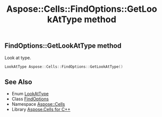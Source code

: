 ﻿---
title: Aspose::Cells::FindOptions::GetLookAtType method
linktitle: GetLookAtType
second_title: Aspose.Cells for C++ API Reference
description: 'Aspose::Cells::FindOptions::GetLookAtType method. Look at type in C++.'
type: docs
weight: 800
url: /cpp/aspose.cells/findoptions/getlookattype/
---
## FindOptions::GetLookAtType method


Look at type.

```cpp
LookAtType Aspose::Cells::FindOptions::GetLookAtType()
```

## See Also

* Enum [LookAtType](../../lookattype/)
* Class [FindOptions](../)
* Namespace [Aspose::Cells](../../)
* Library [Aspose.Cells for C++](../../../)
